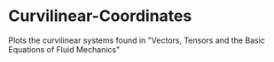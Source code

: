 # Curvilinear-Coordinates
Plots the curvilinear systems found in "Vectors, Tensors and the Basic Equations of Fluid Mechanics"
